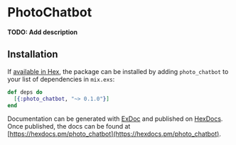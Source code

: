 # PhotoChatbot

**TODO: Add description**

## Installation

If [available in Hex](https://hex.pm/docs/publish), the package can be installed
by adding `photo_chatbot` to your list of dependencies in `mix.exs`:

```elixir
def deps do
  [{:photo_chatbot, "~> 0.1.0"}]
end
```

Documentation can be generated with [ExDoc](https://github.com/elixir-lang/ex_doc)
and published on [HexDocs](https://hexdocs.pm). Once published, the docs can
be found at [https://hexdocs.pm/photo_chatbot](https://hexdocs.pm/photo_chatbot).

